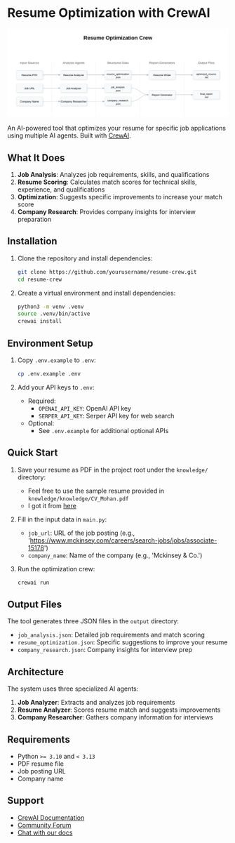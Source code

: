 # Resume Optimization with CrewAI

![Resume Optimization System Architecture](docs/architecture-diagam.svg)

An AI-powered tool that optimizes your resume for specific job applications using multiple AI agents. Built with [CrewAI](https://crewai.com).

## What It Does

1. **Job Analysis**: Analyzes job requirements, skills, and qualifications
2. **Resume Scoring**: Calculates match scores for technical skills, experience, and qualifications
3. **Optimization**: Suggests specific improvements to increase your match score
4. **Company Research**: Provides company insights for interview preparation

## Installation

1. Clone the repository and install dependencies:

    ```bash
    git clone https://github.com/yourusername/resume-crew.git
    cd resume-crew
    ```

2. Create a virtual environment and install dependencies:
    ```bash
    python3 -m venv .venv
    source .venv/bin/active
    crewai install
    ```

## Environment Setup

1. Copy `.env.example` to `.env`:
    ```bash
    cp .env.example .env
    ```

2. Add your API keys to `.env`:
    - Required:
        - `OPENAI_API_KEY`: OpenAI API key
        - `SERPER_API_KEY`: Serper API key for web search
    - Optional:
        - See `.env.example` for additional optional APIs

## Quick Start

1. Save your resume as PDF in the project root under the `knowledge/` directory:
    - Feel free to use the sample resume provided in `knowledge/knowledge/CV_Mohan.pdf`
    - I got it from [here](https://www.hbs.edu/doctoral/Documents/job-market/CV_Mohan.pdf)

2. Fill in the input data in `main.py`:
    - `job_url`: URL of the job posting (e.g., 'https://www.mckinsey.com/careers/search-jobs/jobs/associate-15178')
    - `company_name`: Name of the company (e.g., 'Mckinsey & Co.')

3. Run the optimization crew:
    ```bash
    crewai run
    ```

## Output Files

The tool generates three JSON files in the `output` directory:

- `job_analysis.json`: Detailed job requirements and match scoring
- `resume_optimization.json`: Specific suggestions to improve your resume
- `company_research.json`: Company insights for interview prep

## Architecture

The system uses three specialized AI agents:

1. **Job Analyzer**: Extracts and analyzes job requirements
2. **Resume Analyzer**: Scores resume match and suggests improvements
3. **Company Researcher**: Gathers company information for interviews

## Requirements

- Python `>= 3.10` and `< 3.13`
- PDF resume file
- Job posting URL
- Company name

## Support

- [CrewAI Documentation](https://docs.crewai.com)
- [Community Forum](https://community.crewai.com)
- [Chat with our docs](https://chatg.pt/DWjSBZn)
